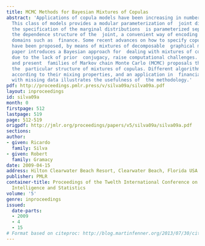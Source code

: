 ```yaml
---
title: MCMC Methods for Bayesian Mixtures of Copulas
abstract: 'Applications of copula models have been increasing in number in recent  years.
  This class of models provides a modular parameterization of  joint distributions:
  the specification of the marginal distributions  is parameterized separately from
  the dependence structure of the  joint, a convenient way of encoding a model for
  domains such as  finance. Some recent advances on how to specify copulas for arbitrary  dimensions
  have been proposed, by means of mixtures of decomposable  graphical models. This
  paper introduces a Bayesian approach for  dealing with mixtures of copulas which,
  due to the lack of prior  conjugacy, raise computational challenges. We motivate
  and present  families of Markov chain Monte Carlo (MCMC) proposals that exploit
  the  particular structure of mixtures of copulas. Different algorithms are  evaluated
  according to their mixing properties, and an application in  financial forecasting
  with missing data illustrates the usefulness of  the methodology.'
pdf: http://proceedings.pmlr.press/v/silva09a/silva09a.pdf
layout: inproceedings
id: silva09a
month: 0
firstpage: 512
lastpage: 519
page: 512-519
origpdf: http://jmlr.org/proceedings/papers/v5/silva09a/silva09a.pdf
sections: 
author:
- given: Ricardo
  family: Silva
- given: Robert
  family: Gramacy
date: 2009-04-15
address: Hilton Clearwater Beach Resort, Clearwater Beach, Florida USA
publisher: PMLR
container-title: Proceedings of the Twelth International Conference on Artificial
  Intelligence and Statistics
volume: '5'
genre: inproceedings
issued:
  date-parts:
  - 2009
  - 4
  - 15
# Format based on citeproc: http://blog.martinfenner.org/2013/07/30/citeproc-yaml-for-bibliographies/
---
```

